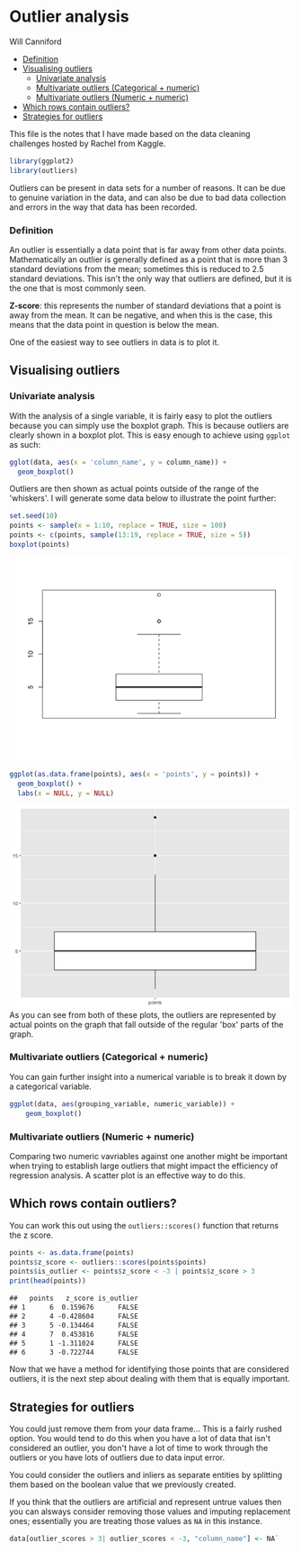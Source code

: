 Outlier analysis
================
Will Canniford

-   [Definition](#definition)
-   [Visualising outliers](#visualising-outliers)
    -   [Univariate analysis](#univariate-analysis)
    -   [Multivariate outliers (Categorical + numeric)](#multivariate-outliers-categorical-numeric)
    -   [Multivariate outliers (Numeric + numeric)](#multivariate-outliers-numeric-numeric)
-   [Which rows contain outliers?](#which-rows-contain-outliers)
-   [Strategies for outliers](#strategies-for-outliers)

This file is the notes that I have made based on the data cleaning challenges hosted by Rachel from Kaggle.

``` r
library(ggplot2)
library(outliers)
```

Outliers can be present in data sets for a number of reasons. It can be due to genuine variation in the data, and can also be due to bad data collection and errors in the way that data has been recorded.

### Definition

An outlier is essentially a data point that is far away from other data points. Mathematically an outlier is generally defined as a point that is more than 3 standard deviations from the mean; sometimes this is reduced to 2.5 standard deviations. This isn't the only way that outliers are defined, but it is the one that is most commonly seen.

**Z-score**: this represents the number of standard deviations that a point is away from the mean. It can be negative, and when this is the case, this means that the data point in question is below the mean.

One of the easiest way to see outliers in data is to plot it.

Visualising outliers
--------------------

### Univariate analysis

With the analysis of a single variable, it is fairly easy to plot the outliers because you can simply use the boxplot graph. This is because outliers are clearly shown in a boxplot plot.
This is easy enough to achieve using `ggplot` as such:

``` r
gglot(data, aes(x = 'column_name', y = column_name)) + 
  geom_boxplot()
```

Outliers are then shown as actual points outside of the range of the 'whiskers'. I will generate some data below to illustrate the point further:

``` r
set.seed(10)
points <- sample(x = 1:10, replace = TRUE, size = 100)
points <- c(points, sample(13:19, replace = TRUE, size = 5))
boxplot(points)
```

![](outlier_analysis_files/figure-markdown_github/unnamed-chunk-3-1.png)

``` r
ggplot(as.data.frame(points), aes(x = 'points', y = points)) +
  geom_boxplot() + 
  labs(x = NULL, y = NULL)
```

![](outlier_analysis_files/figure-markdown_github/unnamed-chunk-3-2.png) As you can see from both of these plots, the outliers are represented by actual points on the graph that fall outside of the regular 'box' parts of the graph.

### Multivariate outliers (Categorical + numeric)

You can gain further insight into a numerical variable is to break it down by a categorical variable.

``` r
ggplot(data, aes(grouping_variable, numeric_variable)) +
    geom_boxplot()
```

### Multivariate outliers (Numeric + numeric)

Comparing two numeric vavriables against one another might be important when trying to establish large outliers that might impact the efficiency of regression analysis. A scatter plot is an effective way to do this.

Which rows contain outliers?
----------------------------

You can work this out using the `outliers::scores()` function that returns the z score.

``` r
points <- as.data.frame(points)
points$z_score <- outliers::scores(points$points)
points$is_outlier <- points$z_score < -3 | points$z_score > 3
print(head(points))
```

    ##   points   z_score is_outlier
    ## 1      6  0.159676      FALSE
    ## 2      4 -0.428604      FALSE
    ## 3      5 -0.134464      FALSE
    ## 4      7  0.453816      FALSE
    ## 5      1 -1.311024      FALSE
    ## 6      3 -0.722744      FALSE

Now that we have a method for identifying those points that are considered outliers, it is the next step about dealing with them that is equally important.

Strategies for outliers
-----------------------

You could just remove them from your data frame... This is a fairly rushed option. You would tend to do this when you have a lot of data that isn't considered an outlier, you don't have a lot of time to work through the outliers or you have lots of outliers due to data input error.

You could consider the outliers and inliers as separate entities by splitting them based on the boolean value that we previously created.

If you think that the outliers are artificial and represent untrue values then you can alsways consider removing those values and imputing replacement ones; essentially you are treating those values as `NA` in this instance.

``` r
data[outlier_scores > 3| outlier_scores < -3, "column_name"] <- NA`
```
